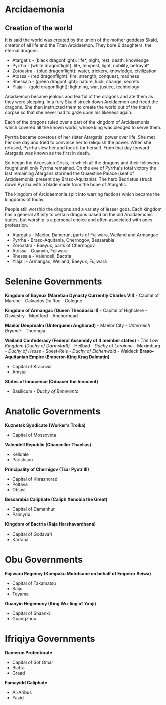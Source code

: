 # Arcidaemonia

## Creation of the world

It is said the world was created by the union of the mother goddess Skald, creator of all life and the Titan Arcidaemon. They bore 6 daughters, the eternal dragons.

- Atargatis - (black dragonflight): life*, night, rest, death, knowledge
- Pyrrha - (white dragonflight): life, tempest, light, nobility, betrayal*
- Zoroastra - (blue dragonflight): water, trickery, knowledge, civilization
- Atossa - (red dragonflight): fire, strength, conquest, madness
- Rhessala - (green dragonflight): nature, luck, change, secrets
- Ylajali - (gold dragonflight): lightning, war, justice, technology

Arcidaemon became jealous and fearful of the dragons and ate them as they were sleeping. In a fury Skald struck down Arcidaemon and freed the dragons. She then instructed them to create the world out of the titan's corpse so that she never had to gaze upon his likeness again.

Each of the dragons ruled over a part of the kingdom of Arcidaemonia which covered all the known world, whose king was pledged to serve them. 

Pyrrha became covetous of her sister Atargatis' power over life. She met her one day and tried to convince her to reliquish the power. When she refused, Pyrrha slew her and took it for herself. From that day forward Atargatis was known as the first in death.

So began the Accession Crisis, in which all the dragons and their followers fought until only Pyrrha remained. On the eve of Pyrrha's total victory the last remaining Atargans stormed the Quaestine Palace (seat of Arcidaemonia, present day Braso-Aquitania). The hero Bedriatus struck down Pyrrha with a blade made from the bone of Atargatis.

The kingdom of Arcidaemonia split into warring factions which became the kingdoms of today. 

People still worship the dragons and a variety of lesser gods. Each kingdom has a general affinity to certain dragons based on the old Arcidaemonic states, but worship is a personal choice and often associated with ones profession.

- Atargatis - Maelor, Damerun, parts of Fujiwara, Weiland and Armangac
- Pyrrha - Braso-Aquitania, Chernogov, Bessarabia
- Zoroastra - Baeyux, parts of Chernogov
- Atossa - Guanyin, Fujiwara
- Rhessala - Valendell, Bactria
- Ylajali - Armangac, Weiland, Baeyux, Fujiwara


# Selenine Governments

**Kingdom of Bayeux (Maretian Dynasty Currently Charles VII)**
    - Capital of Marche
    - Calvados Du Roc
    - Cologne

**Kingdom of Armangac (Queen Theodosia II)**
    - Capital of Highclere
    - Oswestry
    - Montford
    - Anchorhead

**Maelor Deeprealm (Unterqueen Angharad)**
    - Maelor City
    *- Unterreich Brymnir*
        - Thuringia

**Weiland Confederacy (Federal Assembly of 4 member states)**
    *- The Low Kingdom (Duchy of Darmstadt)*
        - Heilbad
    *- Duchy of Lorainne*
        - Maximburg
    *- Duchy of Hesse*
        - Soest-Reis
    *- Duchy of Eichenwald*
        - Waldeck
**Braso-Aquitanian Empire (Emperor-King Krag Dalmatin)**
- Capital of Kracovia
- Amstal

**States of Innocence (Odoacer the Innocent)**
- Basilicum
*- Duchy of Benevento*

# Anatolic Governments

**Kuznetsk Syndicate (Worker’s Troika)**
- Capital of Mossoveta

**Valendell Republic (Chancellor Thaelias)**
- Kelldale
- Parishson

**Principality of Chernigov (Tsar Pyotr III)**
- Capital of Khrasnorad
- Poltava
- Oblast

**Bessarabia Caliphate (Caliph Xenobia the Great)**
- Capital of Damanhur
- Palmyrid

**Kingdom of Bactria (Raja Harshavardhana)**
- Capital of Godavari
- Kartana

# Obu Governments

**Fujiwara Regency (Kampaku Mototsune on behalf of Emperor Seiwa)**
- Capital of Takamatsu
- Saijo
- Toyama

**Guanyin Hegemony (King Wu-ling of Yanji)**
- Capital of Shaanxi
- Guangzhou

# Ifriqiya Governments

**Damerun Protectorate**
- Capital of Sof Omar
- Biafra
- Graad

**Famayidd Caliphate**
- Al-Aribus
- Yazid
